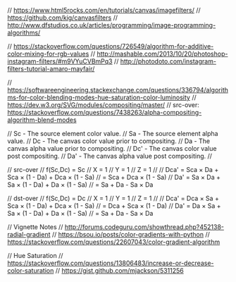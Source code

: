// https://www.html5rocks.com/en/tutorials/canvas/imagefilters/
// https://github.com/kig/canvasfilters
// http://www.dfstudios.co.uk/articles/programming/image-programming-algorithms/

// https://stackoverflow.com/questions/726549/algorithm-for-additive-color-mixing-for-rgb-values
// http://mashable.com/2013/10/20/photoshop-instagram-filters/#m9VYuCVBmPq3
// http://photodoto.com/instagram-filters-tutorial-amaro-mayfair/

// https://softwareengineering.stackexchange.com/questions/336794/algorithms-for-color-blending-modes-hue-saturation-color-luminosity
// https://dev.w3.org/SVG/modules/compositing/master/
// src-over: https://stackoverflow.com/questions/7438263/alpha-compositing-algorithm-blend-modes

// Sc  - The source element color value.
// Sa  - The source element alpha value.
// Dc  - The canvas color value prior to compositing.
// Da  - The canvas alpha value prior to compositing.
// Dc' - The canvas color value post compositing.
// Da' - The canvas alpha value post compositing.
//

// src-over
// f(Sc,Dc) = Sc
// X        = 1
// Y        = 1
// Z        = 1
//
// Dca' = Sca × Da + Sca × (1 - Da) + Dca × (1 - Sa)
//      = Sca + Dca × (1 - Sa)
// Da'  = Sa × Da + Sa × (1 - Da) + Da × (1 - Sa)
//      = Sa + Da - Sa × Da

// dst-over
// f(Sc,Dc) = Dc
// X        = 1
// Y        = 1
// Z        = 1
//
// Dca' = Dca × Sa + Sca × (1 - Da) + Dca × (1 - Sa)
//      = Dca + Sca × (1 - Da)
// Da'  = Da × Sa + Sa × (1 - Da) + Da × (1 - Sa)
//      = Sa + Da - Sa × Da


// Vignette Notes
// http://forums.codeguru.com/showthread.php?452138-radial-gradient
// https://bsou.io/posts/color-gradients-with-python
// https://stackoverflow.com/questions/22607043/color-gradient-algorithm

// Hue Saturation
// https://stackoverflow.com/questions/13806483/increase-or-decrease-color-saturation
// https://gist.github.com/mjackson/5311256
